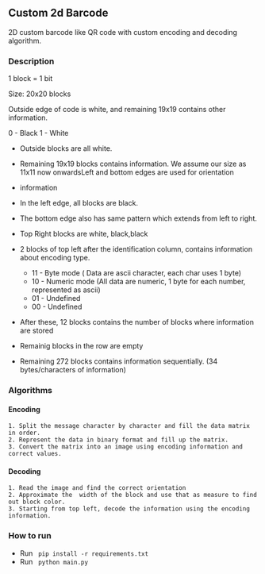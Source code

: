 ## Custom 2d Barcode
2D custom barcode like QR code with custom encoding and decoding algorithm.


### Description

1 block = 1 bit

Size: 20x20 blocks

Outside edge of code is white, and remaining 19x19 contains other information.

0 - Black
1 - White
- Outside blocks are all white.
- Remaining 19x19 blocks contains information. We assume our size as 11x11 now onwardsLeft and bottom edges are used for orientation
-  information
- In the left edge, all blocks are black.
- The bottom edge also has same pattern which extends from left to right.
- Top Right blocks are white, black,black

- 2 blocks of top left after the identification column, contains information about encoding type. 
    - 11 - Byte mode ( Data are ascii character, each char uses 1 byte)
    - 10 - Numeric mode (All data are numeric, 1 byte for each number, represented as ascii)
    - 01 - Undefined
    - 00 - Undefined
- After these, 12 blocks contains the number of blocks where information are stored
- Remainig blocks in the row are empty

- Remaining 272 blocks contains information sequentially. (34 bytes/characters of information)


### Algorithms

#### Encoding

    1. Split the message character by character and fill the data matrix in order.
    2. Represent the data in binary format and fill up the matrix. 
    3. Convert the matrix into an image using encoding information and correct values.


#### Decoding
    1. Read the image and find the correct orientation
    2. Approximate the  width of the block and use that as measure to find out block color.
    3. Starting from top left, decode the information using the encoding information.

### How to run

- Run <code> pip install -r requirements.txt </code>
- Run <code> python main.py </code>


